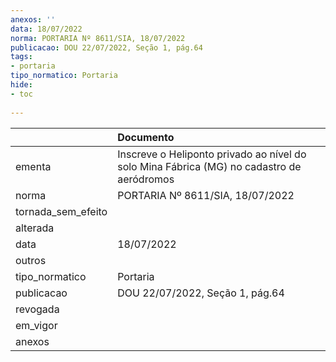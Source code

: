 ```yaml
---
anexos: ''
data: 18/07/2022
norma: PORTARIA Nº 8611/SIA, 18/07/2022
publicacao: DOU 22/07/2022, Seção 1, pág.64
tags:
- portaria
tipo_normatico: Portaria
hide: 
- toc 
 
---
```


|                    | Documento                                                                                 |
|:-------------------|:------------------------------------------------------------------------------------------|
| ementa             | Inscreve o Heliponto privado ao nível do solo Mina Fábrica (MG) no cadastro de aeródromos |
| norma              | PORTARIA Nº 8611/SIA, 18/07/2022                                                          |
| tornada_sem_efeito |                                                                                           |
| alterada           |                                                                                           |
| data               | 18/07/2022                                                                                |
| outros             |                                                                                           |
| tipo_normatico     | Portaria                                                                                  |
| publicacao         | DOU 22/07/2022, Seção 1, pág.64                                                           |
| revogada           |                                                                                           |
| em_vigor           |                                                                                           |
| anexos             |                                                                                           |